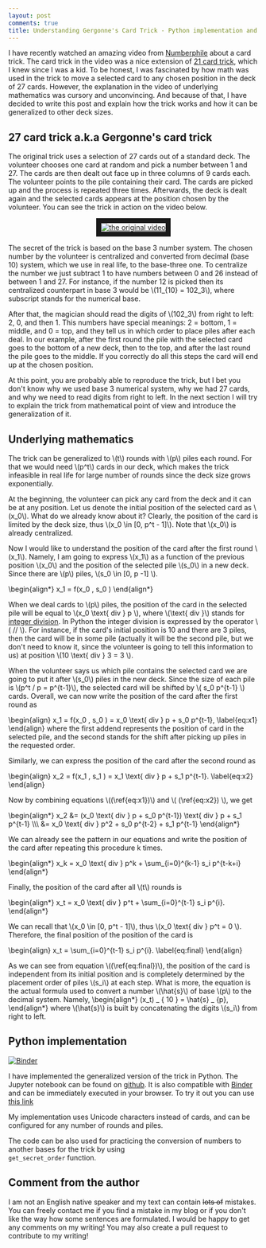 ```yaml
---
layout: post
comments: true
title: Understanding Gergonne's Card Trick - Python implementation and underlying mathematics
---
```


I have recently watched an amazing video from [Numberphile](http://www.numberphile.com/) about a card trick. The card trick in the video was a nice extension of [21 card trick](https://en.wikipedia.org/wiki/Twenty_One_Card_Trick), which I knew since I was a kid. 
To be honest, I was fascinated by how math was used in the trick to move a selected card to any chosen position in the deck of 27 cards. However, the explanation in the video of underlying mathematics was cursory and unconvincing. And because of that, I have decided to write this post and explain how the trick works and how it can be generalized to other deck sizes.


## 27 card trick a.k.a Gergonne's card trick

The original trick uses a selection of 27 cards out of a standard deck. The volunteer chooses one card at random and pick a number between 1 and 27. The cards are then dealt out face up in three columns of 9 cards each. The volunteer points to the pile containing their card. The cards are picked up and the process is repeated three times. Afterwards, the deck is dealt again and the selected cards appears at the position chosen by the volunteer. You can see the trick in action on the video below. 

<p align="center">
<a href="http://www.youtube.com/watch?feature=player_embedded&v=l7lP9y7Bb5g
" target="_blank"><img src="http://img.youtube.com/vi/l7lP9y7Bb5g/0.jpg" 
alt="the original video"  border="10" /></a>
</p>

The secret of the trick is based on the base 3 number system.
The chosen number by the volunteer is centralized and converted from decimal (base 10) system, which we use in real life, to the base-three one. To centralize the number we just subtract 1 to have numbers between 0 and 26 instead of between 1 and 27. 
For instance, if the number 12 is picked then its centralized counterpart in base 3 would be \\(11_{10} = 102_3\\), where subscript stands for the numerical base.

After that, the magician should read the digits of \\(102_3\\) from right to left: 2, 0, and then 1. This numbers have special meanings:  2 = bottom, 1 = middle, and 0 = top, and they tell us in which order to place piles after each deal. In our example, after the first round the pile with the selected card goes to the bottom of a new deck, then to the top, and after the last round the pile goes to the middle. If you correctly do all this steps the card will end up at the chosen position.

At this point, you are probably able to reproduce the trick, but I bet you don't know why we used base 3 numerical system, why we had 27 cards, and why we need to read digits from right to left. In the next section I will try to explain the trick from mathematical point of view and introduce the generalization of it.


## Underlying mathematics

The trick can be generalized to  \\(t\\) rounds with \\(p\\) piles each round. For that we would need \\(p^t\\) cards in our deck, which makes the trick infeasible in real life for large number of rounds since the deck size grows exponentially. 


At the beginning, the volunteer can pick any card from the deck and it can be at any position. Let us denote the initial position of the selected card as \\(x_0\\). What do we already know about it? Clearly, the position of the card is limited by the deck size, thus \\(x_0 \in [0, p^t - 1]\\). Note that \\(x_0\\) is already centralized. 

Now I would like to understand the position of the card after the first round \\(x_1\\). Namely, I am going to express \\(x_1\\) as a function of the previous position \\(x_0\\) and the position of the selected pile \\(s_0\\) in a new deck. Since there are  \\(p\\)  piles, \\(s_0 \in [0, p -1] \\).


\begin{align\*}
   x_1 = f(x_0 , s_0 )
\end{align\*}

When we deal cards to \\(p\\) piles, the position of the  card in the selected pile will be equal to \\(x_0 \text{ div } p \\), where \\(\text{ div }\\) stands for [integer division](https://en.wikipedia.org/wiki/Division_(mathematics)#Of_integers). In Python the integer division is expressed by the operator \\( // \\). For instance, if the card's initial position is 10 and there are 3 piles, then the card will be in some pile (actually it will be the second pile, but we don't need to know it, since the volunteer is going to tell this information to us) at position \\(10 \text{ div } 3 = 3 \\). 

When the volunteer says us which pile contains the selected card we are going to put it after  \\(s_0\\) piles in the new deck. Since the size of each pile is \\(p^t / p = p^{t-1}\\), the selected card will be shifted by \\( s_0 p^{t-1} \\) cards. Overall, we can now write the position of the card after the first round as


\begin{align}
   x_1 = f(x_0 , s_0 ) = x_0 \text{ div } p + s_0 p^{t-1},
   \label{eq:x1}
\end{align}
where the first addend represents the position of card in the selected pile, and the second stands for the shift after picking up piles in the requested order. 


Similarly, we can express the position of the card after the second round as 

\begin{align}
   x_2 = f(x_1 , s_1 ) = x_1 \text{ div } p + s_1 p^{t-1}.
   \label{eq:x2}
\end{align}

Now by combining equations \\((\ref{eq:x1})\\) and  \\( (\ref{eq:x2}) \\), we get

\begin{align\*}
   x_2 &=   (x_0 \text{ div } p + s_0 p^{t-1}) \text{ div } p + s_1 p^{t-1} \\\\\\
   &= x_0 \text{ div } p^2 + s_0 p^{t-2} + s_1 p^{t-1}
\end{align\*}

We can already see the pattern in our equations and write the position of the card after repeating this procedure k times.

\begin{align\*}
   x_k = x_0 \text{ div } p^k + \sum_{i=0}^{k-1} s_i p^{t-k+i} 
\end{align\*}

Finally, the position of the card after all \\(t\\) rounds is 

\begin{align\*}
   x_t = x_0 \text{ div } p^t + \sum_{i=0}^{t-1} s_i p^{i}.
\end{align\*}

We can recall that \\(x_0 \in [0, p^t - 1]\\), thus \\(x_0 \text{ div } p^t = 0 \\). Therefore, the final position of the position of the card is

\begin{align}
   x_t = \sum_{i=0}^{t-1} s_i p^{i}.
  \label{eq:final}
\end{align}

As we can see from equation \\((\ref{eq:final})\\), the position of the card is independent from its initial position and is completely determined by the placement order of piles \\(s_i\\) at each step. What is more, the equation is the actual formula used to convert a number \\(\hat{s}\\) of base \\(p\\) to the decimal system. Namely, 
\begin{align\*}
   (x_t) _ { 10 } = \hat{s} _ {p},
\end{align\*}
where \\(\hat{s}\\) is built by concatenating the digits \\(s_i\\) from right to left.


## Python implementation

[![Binder](https://mybinder.org/badge.svg)](https://mybinder.org/v2/gh/TaranovK/card-trick-assets/master?filepath=card_trick.ipynb)

I have implemented the generalized version of the trick in Python. The Jupyter notebook can be found on [github](https://github.com/TaranovK/card-trick-assets). It is also compatible with [Binder](https://mybinder.org/) and can be immediately executed in your browser. To try it out you can use [this link](https://mybinder.org/v2/gh/TaranovK/card-trick-assets/master?filepath=card_trick.ipynb)

My implementation uses Unicode characters instead of cards, and can be configured for any number of rounds and piles. 

The code can be also used for practicing the conversion of numbers to another bases for the trick by using    <code class="python"> get_secret_order</code> function.



## Comment from the author
I am not an English native speaker and my text can contain ~~lots of~~ mistakes. You can freely contact me if you find a mistake in my blog or if you don't like the way how some sentences are formulated. I would be happy to get any comments on my writing! You may also create a pull request to contribute to my writing!